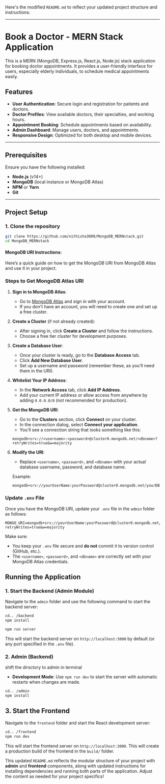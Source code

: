 Here's the modified `README.md` to reflect your updated project structure and instructions:

---

# Book a Doctor - MERN Stack Application

This is a MERN (MongoDB, Express.js, React.js, Node.js) stack application for booking doctor appointments. It provides a user-friendly interface for users, especially elderly individuals, to schedule medical appointments easily.

## Features

- **User Authentication**: Secure login and registration for patients and doctors.
- **Doctor Profiles**: View available doctors, their specialties, and working hours.
- **Appointment Booking**: Schedule appointments based on availability.
- **Admin Dashboard**: Manage users, doctors, and appointments.
- **Responsive Design**: Optimized for both desktop and mobile devices.

---

## Prerequisites

Ensure you have the following installed:

- **Node.js** (v14+)
- **MongoDB** (local instance or MongoDB Atlas)
- **NPM** or **Yarn**
- **Git**

---

## Project Setup

### 1. Clone the repository

```bash
git clone https://github.com/nithisha3009/MongoDB_MERNstack.git
cd MongoDB_MERNstack
```
#### MongoDB URI Instructions:

Here’s a quick guide on how to get the MongoDB URI from MongoDB Atlas and use it in your project.

### Steps to Get MongoDB Atlas URI

1. **Sign in to MongoDB Atlas**:
   - Go to [MongoDB Atlas](https://www.mongodb.com/cloud/atlas) and sign in with your account.
   - If you don't have an account, you will need to create one and set up a free cluster.

2. **Create a Cluster** (if not already created):
   - After signing in, click **Create a Cluster** and follow the instructions.
   - Choose a free tier cluster for development purposes.

3. **Create a Database User**:
   - Once your cluster is ready, go to the **Database Access** tab.
   - Click **Add New Database User**.
   - Set up a username and password (remember these, as you'll need them in the URI).

4. **Whitelist Your IP Address**:
   - In the **Network Access** tab, click **Add IP Address**.
   - Add your current IP address or allow access from anywhere by adding `0.0.0.0/0` (not recommended for production).

5. **Get the MongoDB URI**:
   - Go to the **Clusters** section, click **Connect** on your cluster.
   - In the connection dialog, select **Connect your application**.
   - You'll see a connection string that looks something like this:

   ```
   mongodb+srv://<username>:<password>@cluster0.mongodb.net/<dbname>?retryWrites=true&w=majority
   ```

6. **Modify the URI**:
   - Replace `<username>`, `<password>`, and `<dbname>` with your actual database username, password, and database name.

   Example:

   ```bash
   mongodb+srv://yourUserName:yourPassword@cluster0.mongodb.net/yourDBName?retryWrites=true&w=majority
   ```

### Update `.env` File

Once you have the MongoDB URI, update your `.env` file in the `admin` folder as follows:

```env
MONGO_URI=mongodb+srv://yourUserName:yourPassword@cluster0.mongodb.net/yourDBName?retryWrites=true&w=majority
```

Make sure:

- You keep your `.env` file secure and **do not** commit it to version control (GitHub, etc.).
- The `<username>`, `<password>`, and `<dbname>` are correctly set with your MongoDB Atlas credentials.

## Running the Application

### 1. Start the Backend (Admin Module)

Navigate to the `admin` folder and use the following command to start the backend server:

```bash
cd.. /backend
npm install
```
```bash
npm run server
```
This will start the backend server on `http://localhost:5000` by default (or any port specified in the `.env` file).


### 2. Admin (Backend)
shift the dirsctory to admin in terminal

- **Development Mode**: Use `npm run dev` to start the server with automatic restarts when changes are made.

```bash
cd.. /admin
npm install
```

## 3. Start the Frontend

Navigate to the `frontend` folder and start the React development server:

```bash
cd.. /frontend
npm run dev
```

This will start the frontend server on `http://localhost:3000`.
This will create a production build of the frontend in the `build/` folder.


This updated `README.md` reflects the modular structure of your project with **admin** and **frontend** components, along with updated instructions for installing dependencies and running both parts of the application. Adjust the content as needed for your project specifics!
